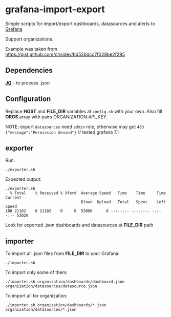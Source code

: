 # grafana-import-export

Simple scripts for import/export dashboards, datasources and alerts to [Grafana](http://grafana.org/)

Support organizations.

Example was taken from https://gist.github.com/crisidev/bd52bdcc7f029be2f295 

## Dependencies
**[JQ](https://stedolan.github.io/jq/)** - to process .json

## Configuration
Replace **HOST** and **FILE_DIR** variables at `config.sh` with your own.
Also fill **ORGS** array with pairs ORGANIZATION:API_KEY.

NOTE: export `datasources` need `admin` role, otherwise may got `403 {"message":"Permission denied"}` // tested grafana 7.1
## exporter
Run:
```
./exporter.sh
```

Expected output:
```
./exporter.sh
  % Total    % Received % Xferd  Average Speed   Time    Time     Time  Current
                                 Dload  Upload   Total   Spent    Left  Speed
100 21102    0 21102    0     0  53000      0 --:--:-- --:--:-- --:--:-- 53020

```

Look for exported .json dashboards and datasources at **FILE_DIR** path

## importer
To import all .json files from **FILE_DIR** to your Grafana:
```
./importer.sh
```

To import only some of them:
```
./importer.sh organization/dashboards/dashboard.json organization/datasources/datasource.json
```

To import all for organization:
```
./importer.sh organization/dashboards/*.json organization/datasources/*.json
```
